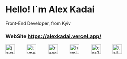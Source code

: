 # Hello! I`m Alex Kadai 
Front-End Developer, from Kyiv

### WebSite  https://alexkadai.vercel.app/

  <img
    src="https://cdn.jsdelivr.net/gh/devicons/devicon/icons/javascript/javascript-original.svg"
    height="30"
    alt="javascript logo"
  />
  <img width="30" />
  <img
    src="https://cdn.jsdelivr.net/gh/devicons/devicon/icons/typescript/typescript-original.svg"
    height="30"
    alt="typescript logo"
  />
  <img width="30" />
  <img
    src="https://cdn.jsdelivr.net/gh/devicons/devicon/icons/react/react-original.svg"
    height="30"
    alt="react logo"
  />
  <img width="30" />
  <img
    src="https://cdn.jsdelivr.net/gh/devicons/devicon@latest/icons/nextjs/nextjs-original.svg"
    height="30"
    alt="html5 logo"
  />
  <img width="30" />
  <img
    src="https://cdn.jsdelivr.net/gh/devicons/devicon@latest/icons/redux/redux-original.svg"
    height="30"
    alt="css3 logo"
  />
  <img width="30" />
  <img
  src="https://cdn.jsdelivr.net/gh/devicons/devicon@latest/icons/tailwindcss/tailwindcss-original.svg" 
    height="30"
    alt="tailwind logo"
  />
  <img width="30" />

